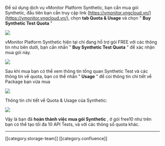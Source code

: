 Để sử dụng dịch vụ vMonitor Platform Synthetic, bạn cần mua gói Synthetic, đầu tiên bạn cần truy cập link [https://vmonitor.vngcloud.vn/](https://vmonitor.vngcloud.vn/), chọn  **tab Quota & Usage**  và chọn " **Buy Synthetic Test Quota** " 

![](images/storage/image2022-8-29_15-47-33.png)



vMonitor Platform Synthetic hiện tại chỉ đang hỗ trợ gói FREE với các thông tin như bên dưới, bạn cần nhấn " **Buy Synthetic Test Quota** " để xác nhận mua gói này.

![](images/storage/image2022-8-29_15-49-43.png)

Sau khi mua bạn có thể xem thông tin tổng quan Synthetic Test và các thông tin về quota, bạn có thể nhấn " **Usage** " để coi thông tin chi tiết về Package bạn vừa mua 

![](images/storage/image2022-8-29_15-51-40.png)

Thông tin chi tiết về Quota & Usage của Synthetic:

![](images/storage/image2022-8-29_15-53-5.png)





Vậy là bạn đã  **hoàn thành việc mua gói Synthetic** , ở gói free10 như trên bạn có thể tạo tối đa 10 API Tests, và với các thông số quota khác.





*****

[[category.storage-team]] 
[[category.confluence]] 
